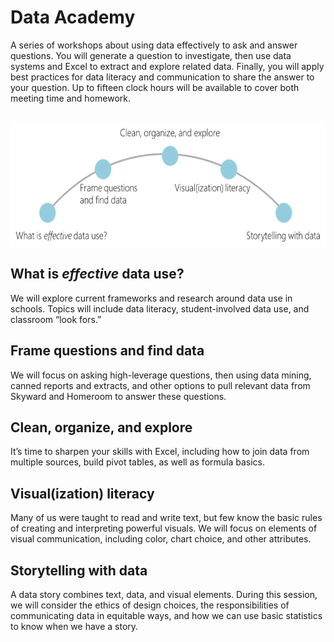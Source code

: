 # Data Academy

A series of workshops about using data effectively to ask and answer questions. You will generate a question to investigate, then use data systems and Excel to extract and explore related data. Finally, you will apply best practices for data literacy and communication to share the answer to your question. Up to fifteen clock hours will be available to cover both meeting time and homework. 

<br/>
<a href="url"><img src="https://github.com/tlricherson/dataacademy/blob/master/graphics/Story%20Arc.png" align="center" height="200"></a>
<br/>

## What is _effective_ data use? ##

We will explore current frameworks and research around data use in schools. Topics will include data literacy, student-involved data use, and classroom “look fors.” 

## Frame questions and find data ##

We will focus on asking high-leverage questions, then using data mining, canned reports and extracts, and other options to pull relevant data from Skyward and Homeroom to answer these questions.

## Clean, organize, and explore ##

It’s time to sharpen your skills with Excel, including how to join data from multiple sources, build pivot tables, as well as formula basics.

## Visual(ization) literacy ##

Many of us were taught to read and write text, but few know the basic rules of creating and interpreting powerful visuals. We will focus on elements of visual communication, including color, chart choice, and other attributes. 

## Storytelling with data ##

A data story combines text, data, and visual elements. During this session, we will consider the ethics of design choices, the responsibilities of communicating data in equitable ways, and how we can use basic statistics to know when we have a story.
